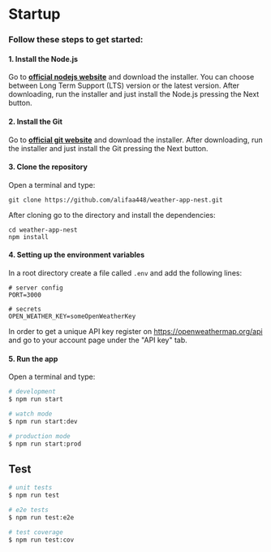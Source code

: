 # Startup

### Follow these steps to get started:

#### 1. Install the Node.js

Go to [**official nodejs website**](https://nodejs.org) and download the installer.
You can choose between Long Term Support (LTS) version or the latest version.
After downloading, run the installer and just install the Node.js pressing the Next button.

#### 2. Install the Git

Go to [**official git website**](https://git-scm.com) and download the installer.
After downloading, run the installer and just install the Git pressing the Next button.

#### 3. Clone the repository
Open a terminal and type:
```
git clone https://github.com/alifaa448/weather-app-nest.git
```
After cloning go to the directory and install the dependencies:
```
cd weather-app-nest
npm install
```

#### 4. Setting up the environment variables
In a root directory create a file called `.env` and add the following lines:

```
# server config
PORT=3000

# secrets
OPEN_WEATHER_KEY=someOpenWeatherKey
```

In order to get a unique API key register on https://openweathermap.org/api and go to your account page under the "API key" tab.

#### 5. Run the app
Open a terminal and type:
```bash
# development
$ npm run start

# watch mode
$ npm run start:dev

# production mode
$ npm run start:prod
```
## Test

```bash
# unit tests
$ npm run test

# e2e tests
$ npm run test:e2e

# test coverage
$ npm run test:cov
```
